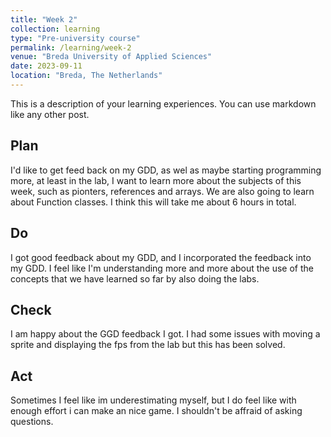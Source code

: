 ```yaml
---
title: "Week 2"
collection: learning
type: "Pre-university course"
permalink: /learning/week-2
venue: "Breda University of Applied Sciences"
date: 2023-09-11
location: "Breda, The Netherlands"
---
```


This is a description of your learning experiences. You can use markdown like any other post.

## Plan

I'd like to get feed back on my GDD, as wel as maybe starting programming more, at least in the lab, I want to learn more about the subjects of this week, such as pionters, references and arrays. We are also going to learn about Function classes. I think this will take me about 6 hours in total.

## Do

I got good feedback about my GDD, and I incorporated the feedback into my GDD. I feel like I'm understanding more and more about the use of the concepts that we have learned so far by also doing the labs. 

## Check

I am happy about the GGD feedback I got. I had some issues with moving a sprite and displaying the fps from the lab but this has been solved.


## Act

Sometimes I feel like im underestimating myself, but I do feel like with enough effort i can make an nice game. I shouldn't be affraid of asking questions.
